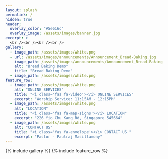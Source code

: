 ```yaml
---
layout: splash
permalink: /
hidden: true
header:
  overlay_color: "#5e616c"
  overlay_image: /assets/images/banner.jpg
excerpt: >
  <br /><br /><br /><br />
gallery:
  - image_path: /assets/images/white.png
  - url: /assets/images/announcements/Announcement_Bread-Baking.jpg
    image_path: /assets/images/announcements/Announcement_Bread-Baking.jpg
    alt: "Bread Baking Demo"
    title: "Bread Baking Demo"
  - image_path: /assets/images/white.png
feature_row:
  - image_path: /assets/images/white.png
    alt: "ONLINE SERVICES"
    title: "<i class='fas fa-video'></i> ONLINE SERVICES"
    excerpt: "Worship Service: 11:15AM - 12:15PM"
  - image_path: /assets/images/white.png
    alt: "LOCATION"
    title: "<i class='fas fa-map-signs'></i> LOCATION"
    excerpt: "226 Yio Chu Kang Rd, Singapore 545664"
  - image_path: /assets/images/white.png
    alt: "CONTACT US"
    title: "<i class='fas fa-envelope'></i> CONTACT US "
    excerpt: "Pastor - Paulraj Masillamony"
---
```

{% include gallery %}
{% include feature_row %}